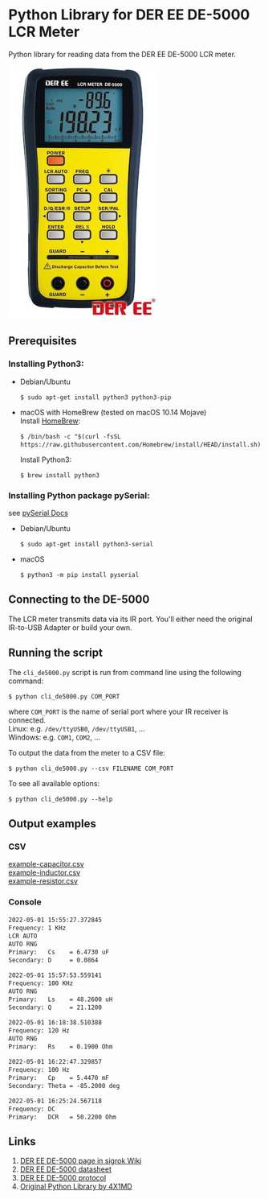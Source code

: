 # Python Library for DER EE DE-5000 LCR Meter

Python library for reading data from the DER EE DE-5000 LCR meter.

![DE-5000](images/de-5000-small.jpg)


## Prerequisites

### Installing Python3:

- Debian/Ubuntu

	```
	$ sudo apt-get install python3 python3-pip
	```
- macOS with HomeBrew (tested on macOS 10.14 Mojave)  
	Install [HomeBrew](https://brew.sh/index_de):

	```
	$ /bin/bash -c "$(curl -fsSL https://raw.githubusercontent.com/Homebrew/install/HEAD/install.sh)"
	```

	Install Python3:

	```
	$ brew install python3
	```

### Installing Python package pySerial:

see [pySerial Docs](https://pyserial.readthedocs.io/en/latest/pyserial.html#installation)

- Debian/Ubuntu

	```
	$ sudo apt-get install python3-serial
	```
- macOS

	```
	$ python3 -m pip install pyserial
	```


## Connecting to the DE-5000

The LCR meter transmits data via its IR port. You'll either need the original IR-to-USB Adapter or build your own.


## Running the script

The ```cli_de5000.py``` script is run from command line using the following command:

```
$ python cli_de5000.py COM_PORT
```

where ```COM_PORT``` is the name of serial port where your IR receiver is connected.  
Linux: e.g. ```/dev/ttyUSB0```, ```/dev/ttyUSB1```, ...  
Windows: e.g. ```COM1```, ```COM2```, ...  

To output the data from the meter to a CSV file:

```
$ python cli_de5000.py --csv FILENAME COM_PORT
```

To see all available options:

```
$ python cli_de5000.py --help
```


## Output examples

### CSV

[example-capacitor.csv](example-capacitor.csv)  
[example-inductor.csv](example-inductor.csv)  
[example-resistor.csv](example-resistor.csv)

### Console

```
2022-05-01 15:55:27.372845
Frequency: 1 KHz
LCR AUTO
AUTO RNG
Primary:   Cs    = 6.4730 uF
Secondary: D     = 0.0864 
```

```
2022-05-01 15:57:53.559141
Frequency: 100 KHz
AUTO RNG
Primary:   Ls    = 48.2600 uH
Secondary: Q     = 21.1200 
```

```
2022-05-01 16:18:38.510388
Frequency: 120 Hz
AUTO RNG
Primary:   Rs    = 0.1900 Ohm
```

```
2022-05-01 16:22:47.329857
Frequency: 100 Hz
Primary:   Cp    = 5.4470 mF
Secondary: Theta = -85.2000 deg
```

```
2022-05-01 16:25:24.567118
Frequency: DC
Primary:   DCR   = 50.2200 Ohm
```


## Links

1. [DER EE DE-5000 page in sigrok Wiki](https://sigrok.org/wiki/DER_EE_DE-5000)
2. [DER EE DE-5000 datasheet](http://www.ietlabs.com/pdf/Datasheets/DE_5000.pdf)
3. [DER EE DE-5000 protocol](protocol.md)
4. [Original Python Library by 4X1MD](https://github.com/4x1md/de5000_lcr_py)
